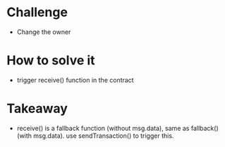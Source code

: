 # Challenge
- Change the owner

# How to solve it
- trigger receive() function in the contract

# Takeaway
- receive() is a fallback function (without msg.data), same as fallback() (with msg.data). use sendTransaction() to trigger this. 